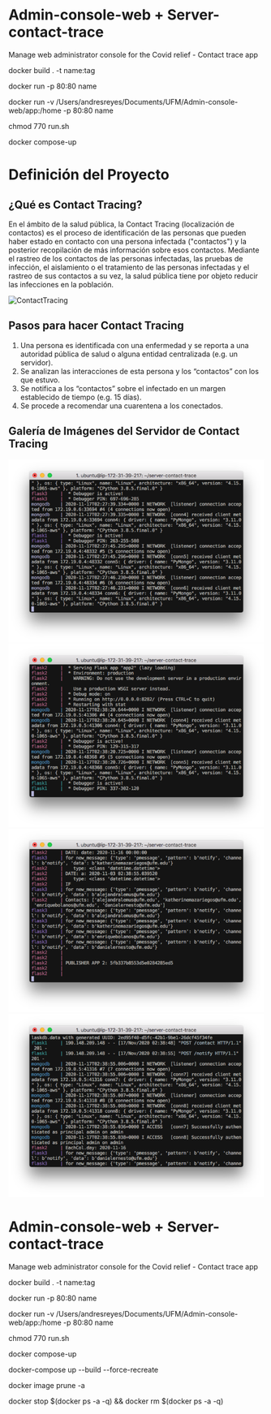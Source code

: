 # Admin-console-web + Server-contact-trace
Manage web administrator console for the Covid relief - Contact trace app

docker build . -t name:tag

docker run -p 80:80 name

docker run -v /Users/andresreyes/Documents/UFM/Admin-console-web/app:/home -p 80:80 name

chmod 770 run.sh

docker compose-up

# Definición del Proyecto

## ¿Qué es Contact Tracing? 

En el ámbito de la salud pública, la Contact Tracing (localización de contactos) es el proceso de identificación de las personas que pueden haber estado en contacto con una persona infectada ("contactos") y la posterior recopilación de más información sobre esos contactos. Mediante el rastreo de los contactos de las personas infectadas, las pruebas de infección, el aislamiento o el tratamiento de las personas infectadas y el rastreo de sus contactos a su vez, la salud pública tiene por objeto reducir las infecciones en la población.

![ContactTracing](https://imgl.krone.at/scaled/2135491/va84b69/full.jpg)

## Pasos para hacer Contact Tracing

1. Una persona es identificada con una enfermedad y se reporta a una autoridad pública de salud o alguna entidad centralizada (e.g. un servidor).
2. Se analizan las interacciones de esta persona y los “contactos” con los que estuvo.
3. Se notifica a los “contactos” sobre el infectado en un margen establecido de tiempo (e.g. 15 días).
4. Se procede a recomendar una cuarentena a los conectados. 

## Galería de Imágenes del Servidor de Contact Tracing

![ContactTracing](https://github.com/Covid-relief/server-contact-trace/blob/master/images/s1.png)
![ContactTracing](https://github.com/Covid-relief/server-contact-trace/blob/master/images/s2.png)
![ContactTracing](https://github.com/Covid-relief/server-contact-trace/blob/master/images/s3.png)
![ContactTracing](https://github.com/Covid-relief/server-contact-trace/blob/master/images/s4.png)



# Admin-console-web + Server-contact-trace
Manage web administrator console for the Covid relief - Contact trace app

docker build . -t name:tag

docker run -p 80:80 name

docker run -v /Users/andresreyes/Documents/UFM/Admin-console-web/app:/home -p 80:80 name

chmod 770 run.sh

docker compose-up

docker-compose up --build --force-recreate

docker image prune -a

docker stop $(docker ps -a -q) && docker rm $(docker ps -a -q)

